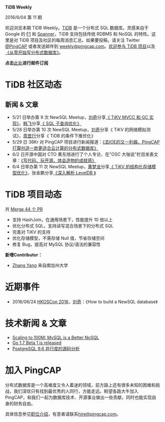 **TiDB Weekly**

   2016/6/04 第 11 期

欢迎浏览本期 TiDB Weekly。[TiDB](https://github.com/pingcap/tidb) 是一个分布式 SQL 数据库。灵感来自于 Google 的 [F1](http://research.google.com/pubs/pub41344.html) 和 [Spanner](http://research.google.com/archive/spanner.html)，TiDB 支持包括传统 RDBMS 和 NoSQL 的特性。这里是对 TiDB 项目及社区的每周消息汇总。如果要投稿，请关注 Twitter [@](https://twitter.com/ThisWeekInRust)[PingCAP](https://twitter.com/PingCAP) 或者发送邮件到 [weekly@pingcap.com](mailto:weekly@pingcap.com)。[欢迎参与 TiDB 项目](https://github.com/pingcap/tidb/blob/master/CONTRIBUTING.md)以及[《从零开始写分布式数据库》](https://github.com/ngaut/builddatabase)。

**点击**[此处](http://eepurl.com/bT1FAv)**进行邮件订阅**

# **TiDB 社区动态**

## **新闻 & 文章**

* 5/21 日举办第 9 次 NewSQL Meetup，[刘奇](http://weibo.com/chuangyiyongpin?is_all=1)分享[《 TiKV MVCC 和 GC 实现》](MVCC_GC.pptx)，[韩飞](https://github.com/hanfei19910905)分享[《 SQL 子查询优化》](QueryOptimization.pptx)
* 5/28 日举办第 10 次 NewSQL Meetup，[刘奇](http://weibo.com/chuangyiyongpin?is_all=1)分享《 TiKV 的网络模拟测试》，[周昱行](https://github.com/coocood)分享《 TiDB 的条件下推优化》
* 5/29 日 36Kr 对 PingCAP 项目进行新闻报道：[《去IOE的又一利器，PingCAP打算创造一款更适合云计算的分布式数据库》](http://36kr.com/p/5047514.html#rd)
* 6/2 日开源中国对 CTO 黄东旭进行了个人专访，在"OSC 大咖说"栏目发表文章：[《写代码、玩开源，体会造物的成就感》](http://www.oschina.net/question/2652078_2182038#rd)
* 6/4 日举办第 11 次 NewSQL Meetup，[黄梦龙](https://github.com/disksing)分享[《 TiKV 的结构化存储模型优化》](TiKV的结构化存储模型优化.pptx)，张金鹏分享[《深入解析 LevelDB 》](leveldb.pdf)

# **TiDB 项目动态**

共 [Merge 44 个 PR](https://github.com/pingcap/tidb/pulls?utf8=%E2%9C%93&q=is%3Apr+is%3Amerged+merged%3A2016-05-16..2016-06-04+) 
* 支持 HashJoin，在通用场景下，性能提升 10 倍以上
* 优化分布式 SQL，支持读写混合场景下的分布式 SQL
* 完善对 TiKV 的支持
* 优化存储模型，不需存储 Null 值，节省存储空间
* 修复 Bug，提高对 MySQL 协议/语法的兼容性

**新增Contributor：**

* [Zhang Yang](https://github.com/v01dstar) 来自南加州大学

# **近期事件**

* 2016/06/24 [HKOSCon 2016](http://2016.opensource.hk/)，[刘奇](http://weibo.com/chuangyiyongpin?is_all=1)：《How to build a NewSQL database》

# **技术新闻 & 文章**

* [Scaling to 100M: MySQL is a Better NoSQL](http://blog.wix.engineering/2015/12/10/scaling-to-100m-mysql-is-a-better-nosql/)
* [Go 1.7 Beta 1 is released](https://groups.google.com/forum/#!msg/golang-nuts/zndSPkE2DVE/bcOu35-OBwAJ)
* [PostgreSQL 9.6 并行度的源码分析](https://yq.aliyun.com/articles/44655#)

# **加入 PingCAP**

分布式数据库是一个高难度又令人着迷的领域，前方路上还有很多未知的困难和挑战，我们深信只有找到最优秀的人同行，方能走远。盼望各路大牛加入 PingCAP，和我们一起为数据库技术、开源事业做出一些贡献，同时也能实现自身的财务自由。

具体信息参见[职位介绍](http://www.lagou.com/gongsi/j113568.html)，有意者请联系[hire@pingcap.com](mailto:hire@pingcap.com)。
